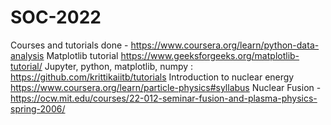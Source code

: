 # SOC-2022
Courses and tutorials done -
https://www.coursera.org/learn/python-data-analysis
Matplotlib tutorial https://www.geeksforgeeks.org/matplotlib-tutorial/
Jupyter, python, matplotlib, numpy : https://github.com/krittikaiitb/tutorials
Introduction to nuclear energy https://www.coursera.org/learn/particle-physics#syllabus 
Nuclear Fusion - https://ocw.mit.edu/courses/22-012-seminar-fusion-and-plasma-physics-spring-2006/ 
